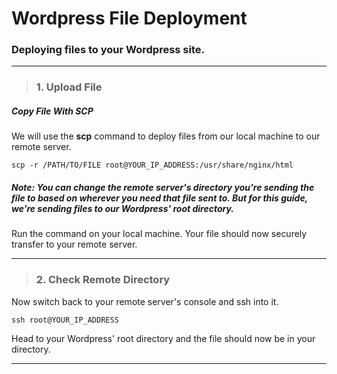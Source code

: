 # Wordpress File Deployment
### Deploying files to your Wordpress site.
___

> ### 1. Upload File


##### Copy File With SCP

We will use the **scp** command to deploy files from our local machine to our remote server.

```shell
scp -r /PATH/TO/FILE root@YOUR_IP_ADDRESS:/usr/share/nginx/html
```

##### Note: You can change the remote server's directory you're sending the file to based on wherever you need that file sent to. But for this guide, we're sending files to our Wordpress' root directory.

Run the command on your local machine. Your file should now securely transfer to your remote server.

___

> ### 2. Check Remote Directory

Now switch back to your remote server's console and ssh into it.

```shell
ssh root@YOUR_IP_ADDRESS
```

Head to your Wordpress' root directory and the file should now be in your directory.

___

